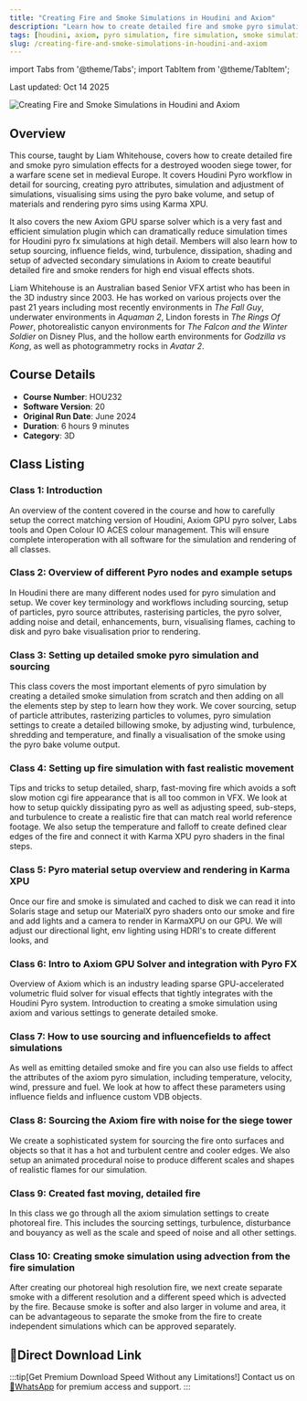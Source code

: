 ```yaml
---
title: "Creating Fire and Smoke Simulations in Houdini and Axiom"
description: "Learn how to create detailed fire and smoke pyro simulation effects for a destroyed wooden siege tower, for a warfare scene set in medieval Europe."
tags: [houdini, axiom, pyro simulation, fire simulation, smoke simulation, vfx, 3d]
slug: /creating-fire-and-smoke-simulations-in-houdini-and-axiom
---
```


import Tabs from '@theme/Tabs';
import TabItem from '@theme/TabItem';

Last updated: Oct 14 2025

![Creating Fire and Smoke Simulations in Houdini and Axiom](https://www.fxphd.com/wp/wp-content/uploads/course-images/hou232_thumb.jpg)

## Overview

This course, taught by Liam Whitehouse, covers how to create detailed fire and smoke pyro simulation effects for a destroyed wooden siege tower, for a warfare scene set in medieval Europe. It covers Houdini Pyro workflow in detail for sourcing, creating pyro attributes, simulation and adjustment of simulations, visualising sims using the pyro bake volume, and setup of materials and rendering pyro sims using Karma XPU.

It also covers the new Axiom GPU sparse solver which is a very fast and efficient simulation plugin which can dramatically reduce simulation times for Houdini pyro fx simulations at high detail. Members will also learn how to setup sourcing, influence fields, wind, turbulence, dissipation, shading and setup of advected secondary simulations in Axiom to create beautiful detailed fire and smoke renders for high end visual effects shots.

Liam Whitehouse is an Australian based Senior VFX artist who has been in the 3D industry since 2003. He has worked on various projects over the past 21 years including most recently environments in _The Fall Guy_, underwater environments in _Aquaman 2_, Lindon forests in _The Rings Of Power_, photorealistic canyon environments for _The Falcon and the Winter Soldier_ on Disney Plus, and the hollow earth environments for _Godzilla vs Kong_, as well as photogrammetry rocks in _Avatar 2_.

## Course Details

- **Course Number**: HOU232
- **Software Version**: 20
- **Original Run Date**: June 2024
- **Duration**: 6 hours 9 minutes
- **Category**: 3D

## Class Listing

### Class 1: Introduction

An overview of the content covered in the course and how to carefully setup the correct matching version of Houdini, Axiom GPU pyro solver, Labs tools and Open Colour IO ACES colour management. This will ensure complete interoperation with all software for the simulation and rendering of all classes.

### Class 2: Overview of different Pyro nodes and example setups

In Houdini there are many different nodes used for pyro simulation and setup. We cover key terminology and workflows including sourcing, setup of particles, pyro source attributes, rasterising particles, the pyro solver, adding noise and detail, enhancements, burn, visualising flames, caching to disk and pyro bake visualisation prior to rendering.

### Class 3: Setting up detailed smoke pyro simulation and sourcing

This class covers the most important elements of pyro simulation by creating a detailed smoke simulation from scratch and then adding on all the elements step by step to learn how they work. We cover sourcing, setup of particle attributes, rasterizing particles to volumes, pyro simulation settings to create a detailed billowing smoke, by adjusting wind, turbulence, shredding and temperature, and finally a visualisation of the smoke using the pyro bake volume output.

### Class 4: Setting up fire simulation with fast realistic movement

Tips and tricks to setup detailed, sharp, fast-moving fire which avoids a soft slow motion cgi fire appearance that is all too common in VFX. We look at how to setup quickly dissipating pyro as well as adjusting speed, sub-steps, and turbulence to create a realistic fire that can match real world reference footage. We also setup the temperature and falloff to create defined clear edges of the fire and connect it with Karma XPU pyro shaders in the final steps.

### Class 5: Pyro material setup overview and rendering in Karma XPU

Once our fire and smoke is simulated and cached to disk we can read it into Solaris stage and setup our MaterialX pyro shaders onto our smoke and fire and add lights and a camera to render in KarmaXPU on our GPU. We will adjust our directional light, env lighting using HDRI's to create different looks, and

### Class 6: Intro to Axiom GPU Solver and integration with Pyro FX

Overview of Axiom which is an industry leading sparse GPU-accelerated volumetric fluid solver for visual effects that tightly integrates with the Houdini Pyro system. Introduction to creating a smoke simulation using axiom and various settings to generate detailed smoke.

### Class 7: How to use sourcing and influencefields to affect simulations

As well as emitting detailed smoke and fire you can also use fields to affect the attributes of the axiom pyro simulation, including temperature, velocity, wind, pressure and fuel. We look at how to affect these parameters using influence fields and influence custom VDB objects.

### Class 8: Sourcing the Axiom fire with noise for the siege tower

We create a sophisticated system for sourcing the fire onto surfaces and objects so that it has a hot and turbulent centre and cooler edges. We also setup an animated procedural noise to produce different scales and shapes of realistic flames for our simulation.

### Class 9: Created fast moving, detailed fire

In this class we go through all the axiom simulation settings to create photoreal fire. This includes the sourcing settings, turbulence, disturbance and bouyancy as well as the scale and speed of noise and all other settings.

### Class 10: Creating smoke simulation using advection from the fire simulation

After creating our photoreal high resolution fire, we next create separate smoke with a different resolution and a different speed which is advected by the fire. Because smoke is softer and also larger in volume and area, it can be advantageous to separate the smoke from the fire to create independent simulations which can be approved separately.

## 🚀Direct Download Link
:::tip[Get Premium Download Speed Without any Limitations!]
Contact us on [💬WhatsApp](https://wa.me/+8613237610083) for premium  access and support.
:::
